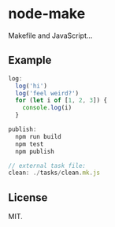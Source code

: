 # node-make

Makefile and JavaScript...

## Example

```javascript
log:
  log('hi')
  log('feel weird?')
  for (let i of [1, 2, 3]) {
    console.log(i)
  }

publish:
  npm run build
  npm test
  npm publish

// external task file:
clean: ./tasks/clean.mk.js
```

## License

MIT.
